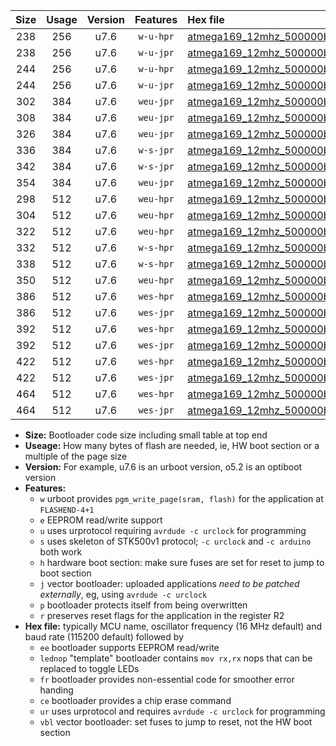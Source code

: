 |Size|Usage|Version|Features|Hex file|
|:-:|:-:|:-:|:-:|:--|
|238|256|u7.6|`w-u-hpr`|[atmega169_12mhz_500000bps_ur.hex](https://raw.githubusercontent.com/stefanrueger/urboot/main//atmega169_12mhz_500000bps_ur.hex)|
|238|256|u7.6|`w-u-jpr`|[atmega169_12mhz_500000bps_ur_vbl.hex](https://raw.githubusercontent.com/stefanrueger/urboot/main//atmega169_12mhz_500000bps_ur_vbl.hex)|
|244|256|u7.6|`w-u-hpr`|[atmega169_12mhz_500000bps_lednop_ur.hex](https://raw.githubusercontent.com/stefanrueger/urboot/main//atmega169_12mhz_500000bps_lednop_ur.hex)|
|244|256|u7.6|`w-u-jpr`|[atmega169_12mhz_500000bps_lednop_ur_vbl.hex](https://raw.githubusercontent.com/stefanrueger/urboot/main//atmega169_12mhz_500000bps_lednop_ur_vbl.hex)|
|302|384|u7.6|`weu-jpr`|[atmega169_12mhz_500000bps_ee_ur_vbl.hex](https://raw.githubusercontent.com/stefanrueger/urboot/main//atmega169_12mhz_500000bps_ee_ur_vbl.hex)|
|308|384|u7.6|`weu-jpr`|[atmega169_12mhz_500000bps_ee_lednop_ur_vbl.hex](https://raw.githubusercontent.com/stefanrueger/urboot/main//atmega169_12mhz_500000bps_ee_lednop_ur_vbl.hex)|
|326|384|u7.6|`weu-jpr`|[atmega169_12mhz_500000bps_ee_lednop_fr_ur_vbl.hex](https://raw.githubusercontent.com/stefanrueger/urboot/main//atmega169_12mhz_500000bps_ee_lednop_fr_ur_vbl.hex)|
|336|384|u7.6|`w-s-jpr`|[atmega169_12mhz_500000bps_vbl.hex](https://raw.githubusercontent.com/stefanrueger/urboot/main//atmega169_12mhz_500000bps_vbl.hex)|
|342|384|u7.6|`w-s-jpr`|[atmega169_12mhz_500000bps_lednop_vbl.hex](https://raw.githubusercontent.com/stefanrueger/urboot/main//atmega169_12mhz_500000bps_lednop_vbl.hex)|
|354|384|u7.6|`weu-jpr`|[atmega169_12mhz_500000bps_ee_lednop_fr_ce_ur_vbl.hex](https://raw.githubusercontent.com/stefanrueger/urboot/main//atmega169_12mhz_500000bps_ee_lednop_fr_ce_ur_vbl.hex)|
|298|512|u7.6|`weu-hpr`|[atmega169_12mhz_500000bps_ee_ur.hex](https://raw.githubusercontent.com/stefanrueger/urboot/main//atmega169_12mhz_500000bps_ee_ur.hex)|
|304|512|u7.6|`weu-hpr`|[atmega169_12mhz_500000bps_ee_lednop_ur.hex](https://raw.githubusercontent.com/stefanrueger/urboot/main//atmega169_12mhz_500000bps_ee_lednop_ur.hex)|
|322|512|u7.6|`weu-hpr`|[atmega169_12mhz_500000bps_ee_lednop_fr_ur.hex](https://raw.githubusercontent.com/stefanrueger/urboot/main//atmega169_12mhz_500000bps_ee_lednop_fr_ur.hex)|
|332|512|u7.6|`w-s-hpr`|[atmega169_12mhz_500000bps.hex](https://raw.githubusercontent.com/stefanrueger/urboot/main//atmega169_12mhz_500000bps.hex)|
|338|512|u7.6|`w-s-hpr`|[atmega169_12mhz_500000bps_lednop.hex](https://raw.githubusercontent.com/stefanrueger/urboot/main//atmega169_12mhz_500000bps_lednop.hex)|
|350|512|u7.6|`weu-hpr`|[atmega169_12mhz_500000bps_ee_lednop_fr_ce_ur.hex](https://raw.githubusercontent.com/stefanrueger/urboot/main//atmega169_12mhz_500000bps_ee_lednop_fr_ce_ur.hex)|
|386|512|u7.6|`wes-hpr`|[atmega169_12mhz_500000bps_ee.hex](https://raw.githubusercontent.com/stefanrueger/urboot/main//atmega169_12mhz_500000bps_ee.hex)|
|386|512|u7.6|`wes-jpr`|[atmega169_12mhz_500000bps_ee_vbl.hex](https://raw.githubusercontent.com/stefanrueger/urboot/main//atmega169_12mhz_500000bps_ee_vbl.hex)|
|392|512|u7.6|`wes-hpr`|[atmega169_12mhz_500000bps_ee_lednop.hex](https://raw.githubusercontent.com/stefanrueger/urboot/main//atmega169_12mhz_500000bps_ee_lednop.hex)|
|392|512|u7.6|`wes-jpr`|[atmega169_12mhz_500000bps_ee_lednop_vbl.hex](https://raw.githubusercontent.com/stefanrueger/urboot/main//atmega169_12mhz_500000bps_ee_lednop_vbl.hex)|
|422|512|u7.6|`wes-hpr`|[atmega169_12mhz_500000bps_ee_lednop_fr.hex](https://raw.githubusercontent.com/stefanrueger/urboot/main//atmega169_12mhz_500000bps_ee_lednop_fr.hex)|
|422|512|u7.6|`wes-jpr`|[atmega169_12mhz_500000bps_ee_lednop_fr_vbl.hex](https://raw.githubusercontent.com/stefanrueger/urboot/main//atmega169_12mhz_500000bps_ee_lednop_fr_vbl.hex)|
|464|512|u7.6|`wes-hpr`|[atmega169_12mhz_500000bps_ee_lednop_fr_ce.hex](https://raw.githubusercontent.com/stefanrueger/urboot/main//atmega169_12mhz_500000bps_ee_lednop_fr_ce.hex)|
|464|512|u7.6|`wes-jpr`|[atmega169_12mhz_500000bps_ee_lednop_fr_ce_vbl.hex](https://raw.githubusercontent.com/stefanrueger/urboot/main//atmega169_12mhz_500000bps_ee_lednop_fr_ce_vbl.hex)|

- **Size:** Bootloader code size including small table at top end
- **Useage:** How many bytes of flash are needed, ie, HW boot section or a multiple of the page size
- **Version:** For example, u7.6 is an urboot version, o5.2 is an optiboot version
- **Features:**
  + `w` urboot provides `pgm_write_page(sram, flash)` for the application at `FLASHEND-4+1`
  + `e` EEPROM read/write support
  + `u` uses urprotocol requiring `avrdude -c urclock` for programming
  + `s` uses skeleton of STK500v1 protocol; `-c urclock` and `-c arduino` both work
  + `h` hardware boot section: make sure fuses are set for reset to jump to boot section
  + `j` vector bootloader: uploaded applications *need to be patched externally*, eg, using `avrdude -c urclock`
  + `p` bootloader protects itself from being overwritten
  + `r` preserves reset flags for the application in the register R2
- **Hex file:** typically MCU name, oscillator frequency (16 MHz default) and baud rate (115200 default) followed by
  + `ee` bootloader supports EEPROM read/write
  + `lednop` "template" bootloader contains `mov rx,rx` nops that can be replaced to toggle LEDs
  + `fr` bootloader provides non-essential code for smoother error handing
  + `ce` bootloader provides a chip erase command
  + `ur` uses urprotocol and requires `avrdude -c urclock` for programming
  + `vbl` vector bootloader: set fuses to jump to reset, not the HW boot section
